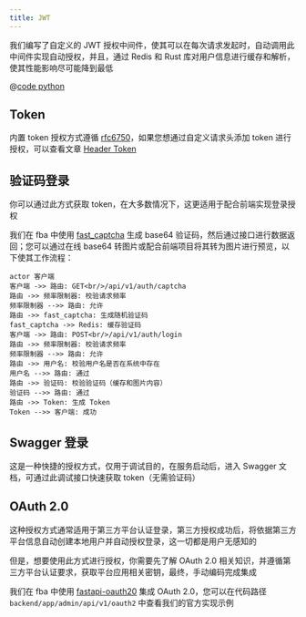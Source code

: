 ```yaml
---
title: JWT
---
```


我们编写了自定义的 JWT 授权中间件，使其可以在每次请求发起时，自动调用此中间件实现自动授权，并且，通过 Redis 和 Rust
库对用户信息进行缓存和解析，使其性能影响尽可能降到最低

@[code python](../../code/jwt.py)

## Token

内置 token 授权方式遵循 [rfc6750](https://datatracker.ietf.org/doc/html/rfc6750)，如果您想通过自定义请求头添加 token
进行授权，可以查看文章 [Header Token](../../planet.md#fastapi)

## 验证码登录

你可以通过此方式获取 token，在大多数情况下，这更适用于配合前端实现登录授权

我们在 fba 中使用 [fast_captcha](https://github.com/wu-clan/fast-captcha) 生成 base64 验证码，然后通过接口进行数据返回；您可以通过在线
base64 转图片或配合前端项目将其转为图片进行预览，以下使其工作流程：

```sequence 验证码登录逻辑
actor 客户端
客户端 ->> 路由: GET<br/>/api/v1/auth/captcha
路由 ->> 频率限制器: 校验请求频率
频率限制器 -->> 路由: 允许
路由 ->> fast_captcha: 生成随机验证码
fast_captcha ->> Redis: 缓存验证码
客户端 ->> 路由: POST<br/>/api/v1/auth/login
路由 ->> 频率限制器: 校验请求频率
频率限制器 -->> 路由: 允许
路由 ->> 用户名: 校验用户名是否在系统中存在
用户名 -->> 路由: 通过
路由 ->> 验证码: 校验验证码（缓存和图片内容）
验证码 -->> 路由: 通过
路由 ->> Token: 生成 Token
Token -->> 客户端: 成功
```

## Swagger 登录

这是一种快捷的授权方式，仅用于调试目的，在服务启动后，进入 Swagger 文档，可通过此调试接口快速获取 token（无需验证码）

## OAuth 2.0

这种授权方式通常适用于第三方平台认证登录，第三方授权成功后，将依据第三方平台信息自动创建本地用户并自动授权登录，这一切都是用户无感知的

但是，想要使用此方式进行授权，你需要先了解 OAuth 2.0 相关知识，并遵循第三方平台认证要求，获取平台应用相关密钥，最终，手动编码完成集成

我们在 fba 中使用 [fastapi-oauth20](https://github.com/fastapi-practices/fastapi-oauth20) 集成 OAuth 2.0，您可以在代码路径
`backend/app/admin/api/v1/oauth2` 中查看我们的官方实现示例
